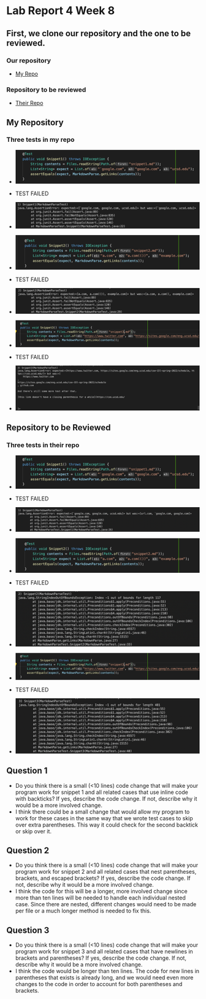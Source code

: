 # Lab Report 4 Week 8

## First, we clone our repository and the one to be reviewed.

### Our repository
- [My Repo](https://github.com/anselvar/markdown-parser)

### Repository to be reviewed 
- [Their Repo](https://github.com/TheJoeship/markdown-parser-fork)

## My Repository   
### Three tests in my repo
- ![Image](test1.png)   
- TEST FAILED   
- ![Image](1fail1.png)    

- ![Image](test2.png)   
- TEST FAILED   
- ![Image](1fail2.png)   

- ![Image](test3.png)   
- TEST FAILED   
- ![Image](1fail3.png)   

## Repository to be Reviewed   
### Three tests in their repo
- ![Image](test1.png)   
- TEST FAILED   
- ![Image](2fail1.png)  

- ![Image](test2.png)   
- TEST FAILED   
- ![Image](2fail2.png)    

- ![Image](test3.png)    
- TEST FAILED   
- ![Image](2fail3.png)  

## Question 1   
- Do you think there is a small (<10 lines) code change that will make your program work for snippet 1 and all related cases that use inline code with backticks? If yes, describe the code change. If not, describe why it would be a more involved change.   
-  I think there could be a small change that would allow my program to work for these cases in the same way that we wrote test cases to skip over extra parentheses. This way it could check for the second backtick or skip over it. 

## Question 2   
- Do you think there is a small (<10 lines) code change that will make your program work for snippet 2 and all related cases that nest parentheses, brackets, and escaped brackets? If yes, describe the code change. If not, describe why it would be a more involved change.   
- I think the code for this will be a longer, more involved change since more than ten lines will be needed to handle each individual nested case. Since there are nested, different changes would need to be made per file or a much longer method is needed to fix this. 

## Question 3   
- Do you think there is a small (<10 lines) code change that will make your program work for snippet 3 and all related cases that have newlines in brackets and parentheses? If yes, describe the code change. If not, describe why it would be a more involved change.   
- I think the code would be longer than ten lines. The code for new lines in parentheses that exists is already long, and we would need even more changes to the code in order to account for both parentheses and brackets. 
